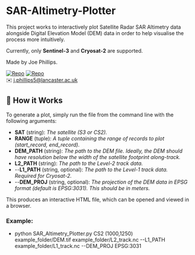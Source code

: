 # SAR-Altimetry-Plotter

This project works to interactively plot Satellite Radar SAR Altimetry data alongside Digital Elevation Model (DEM) data in order to help visualise the process more intuitively. 

Currently, only **Sentinel-3** and **Cryosat-2** are supported.

Made by Joe Phillips.

[![Repo](https://badgen.net/badge/icon/GitHub/green?icon=github&label)](https://github.com/Joe-Phillips) 
[![Repo](https://badgen.net/badge/icon/linkedin/blue?icon=linkedin&label)](https://www.linkedin.com/in/joe-b-phillips/)
<br>✉️ j.phillips5@lancaster.ac.uk

## :toolbox: How it Works

To generate a plot, simply run the file from the command line with the following arguments:

- **SAT** (string): *The satellite (S3 or CS2).*
- **RANGE** (tuple): *A tuple containing the range of records to plot (start_record, end_record).*
- **DEM_PATH** (string): *The path to the DEM file. Ideally, the DEM should have resolution below the width of the satellite footprint along-track.*
- **L2_PATH** (string): *The path to the Level-2 track data.*
- --**L1_PATH** (string, optional): *The path to the Level-1 track data. Required for Cryosat-2.*
- --**DEM_PROJ** (string, optional): *The projection of the DEM data in EPSG format (default is EPSG:3031). This should be in meters.*

This produces an interactive HTML file, which can be opened and viewed in a browser.

### Example:

- python SAR_Altimetry_Plotter.py CS2 (1000,1250) example_folder/DEM.tif example_folder/L2_track.nc --L1_PATH example_folder/L1_track.nc --DEM_PROJ EPSG:3031
